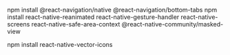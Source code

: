 

npm install @react-navigation/native @react-navigation/bottom-tabs
npm install react-native-reanimated react-native-gesture-handler react-native-screens react-native-safe-area-context @react-native-community/masked-view


<!-- Icon Text -->
npm install react-native-vector-icons 